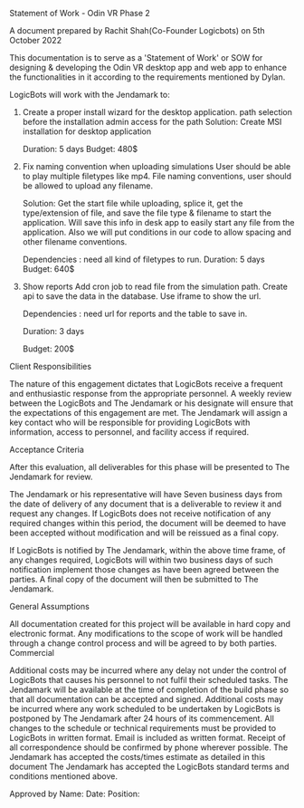 Statement of Work - Odin VR Phase 2


A document prepared by Rachit Shah(Co-Founder Logicbots) on 5th October 2022


This documentation is to serve as a 'Statement of Work' or SOW for designing & developing the Odin VR desktop app and web app to enhance the functionalities in it according to the requirements mentioned by Dylan.


LogicBots will work with the Jendamark to:


1.	Create a proper install wizard for the desktop application. 
     path selection before the installation
     admin access for the path
    Solution:
    Create MSI installation for desktop application
   
    Duration: 5 days
    Budget: 480$

2.	Fix naming convention when uploading simulations 
    User should be able to play multiple filetypes like mp4.
    File naming conventions, user should be allowed to upload any filename.

    Solution:
    Get the start file while uploading, splice it, get the type/extension of file, and save the file type & filename to start the application. Will save this info in desk app to easily start any file from the application.
    Also we will put conditions in our code to allow spacing and other filename conventions.

    Dependencies : need all kind of filetypes to run.
      Duration: 5 days
      Budget: 640$

3.	Show reports
    Add cron job to read file from the simulation path.
    Create api to save the data in the database.
    Use iframe to show the url.

    Dependencies : need url for reports  and the table to save in.

    Duration: 3 days

    Budget: 200$



Client Responsibilities

The nature of this engagement dictates that LogicBots receive a frequent and enthusiastic response from the appropriate personnel.
A weekly review between the LogicBots and The Jendamark or his designate will ensure that the expectations of this engagement are met.
The Jendamark will assign a key contact who will be responsible for providing LogicBots with information, access to personnel, and facility access if required.

Acceptance Criteria

After this evaluation, all deliverables for this phase will be presented to The Jendamark for review.

The Jendamark or his representative will have Seven business days from the date of delivery of any document that is a deliverable to review it and request any changes. If LogicBots does not receive notification of any required changes within this period, the document will be deemed to have been accepted without modification and will be reissued as a final copy.

If LogicBots is notified by The Jendamark, within the above time frame, of any changes required, LogicBots will within two business days of such notification implement those changes as have been agreed between the parties. A final copy of the document will then be submitted to The Jendamark.

General Assumptions


All documentation created for this project will be available in hard copy and electronic format.
Any modifications to the scope of work will be handled through a change control process and will be agreed to by both parties.
Commercial

Additional costs may be incurred where any delay not under the control of LogicBots that causes his personnel to not fulfil their scheduled tasks.
The Jendamark will be available at the time of completion of the build phase so that all documentation can be accepted and signed.
Additional costs may be incurred where any work scheduled to be undertaken by LogicBots is postponed by The Jendamark after 24 hours of its commencement.
All changes to the schedule or technical requirements must be provided to LogicBots in written format. Email is included as written format. Receipt of all correspondence should be confirmed by phone wherever possible.
The Jendamark has accepted the costs/times estimate as detailed in this document
The Jendamark has accepted the LogicBots standard terms and conditions mentioned above.

Approved by
Name:
Date:
Position:
